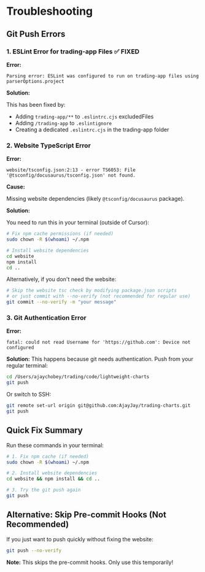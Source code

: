 # Troubleshooting

## Git Push Errors

### 1. ESLint Error for trading-app Files ✅ FIXED

**Error:**

```text
Parsing error: ESLint was configured to run on trading-app files using parserOptions.project
```

**Solution:**

This has been fixed by:

- Adding `trading-app/**` to `.eslintrc.cjs` excludedFiles
- Adding `/trading-app` to `.eslintignore`
- Creating a dedicated `.eslintrc.cjs` in the trading-app folder

### 2. Website TypeScript Error

**Error:**

```text
website/tsconfig.json:2:13 - error TS6053: File '@tsconfig/docusaurus/tsconfig.json' not found.
```

**Cause:**

Missing website dependencies (likely `@tsconfig/docusaurus` package).

**Solution:**

You need to run this in your terminal (outside of Cursor):

```bash
# Fix npm cache permissions (if needed)
sudo chown -R $(whoami) ~/.npm

# Install website dependencies
cd website
npm install
cd ..
```

Alternatively, if you don't need the website:

```bash
# Skip the website tsc check by modifying package.json scripts
# or just commit with --no-verify (not recommended for regular use)
git commit --no-verify -m "your message"
```

### 3. Git Authentication Error

**Error:**

```text
fatal: could not read Username for 'https://github.com': Device not configured
```

**Solution:**
This happens because git needs authentication. Push from your regular terminal:

```bash
cd /Users/ajaychobey/trading/code/lightweight-charts
git push
```

Or switch to SSH:

```bash
git remote set-url origin git@github.com:AjayJay/trading-charts.git
git push
```

## Quick Fix Summary

Run these commands in your terminal:

```bash
# 1. Fix npm cache (if needed)
sudo chown -R $(whoami) ~/.npm

# 2. Install website dependencies
cd website && npm install && cd ..

# 3. Try the git push again
git push
```

## Alternative: Skip Pre-commit Hooks (Not Recommended)

If you just want to push quickly without fixing the website:

```bash
git push --no-verify
```

**Note:** This skips the pre-commit hooks. Only use this temporarily!
